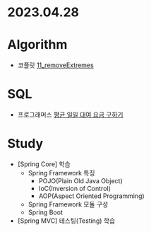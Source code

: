 # 2023.04.28

# Algorithm
* 코플릿 [11_removeExtremes](https://dyfhfhd56.tistory.com/39)

# SQL
* 프로그래머스 [평균 일일 대여 요금 구하기](https://dyfhfhd56.tistory.com/40)

# Study
* [Spring Core] 학습
  * Spring Framework 특징
    * POJO(Plain Old Java Object)
    * IoC(Inversion of Control)
    * AOP(Aspect Oriented Programming)
  * Spring Framework 모듈 구성
  * Spring Boot
* [Spring MVC] 테스팅(Testing) 학습



